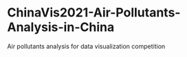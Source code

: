 # ChinaVis2021-Air-Pollutants-Analysis-in-China
Air pollutants analysis for data visualization competition

